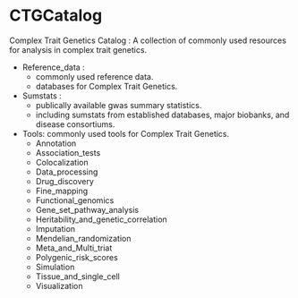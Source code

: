 # CTGCatalog

Complex Trait Genetics Catalog : A collection of commonly used resources for analysis in complex trait genetics.

- Reference_data :
  - commonly used reference data.
  - databases for Complex Trait Genetics.
- Sumstats :  
  - publically available gwas summary statistics.
  - including sumstats from established databases, major biobanks, and disease consortiums.
- Tools: commonly used tools for Complex Trait Genetics.
  - Annotation
  - Association_tests
  - Colocalization
  - Data_processing
  - Drug_discovery
  - Fine_mapping
  - Functional_genomics
  - Gene_set_pathway_analysis
  - Heritability_and_genetic_correlation
  - Imputation
  - Mendelian_randomization
  - Meta_and_Multi_triat
  - Polygenic_risk_scores
  - Simulation
  - Tissue_and_single_cell
  - Visualization

